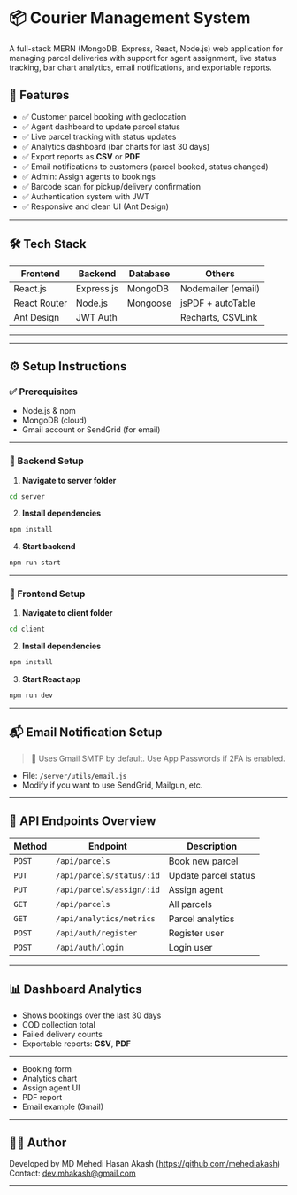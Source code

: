 
# 📦 Courier Management System

A full-stack MERN (MongoDB, Express, React, Node.js) web application for managing parcel deliveries with support for agent assignment, live status tracking, bar chart analytics, email notifications, and exportable reports.



## 🚀 Features

- ✅ Customer parcel booking with geolocation
- ✅ Agent dashboard to update parcel status
- ✅ Live parcel tracking with status updates
- ✅ Analytics dashboard (bar charts for last 30 days)
- ✅ Export reports as **CSV** or **PDF**
- ✅ Email notifications to customers (parcel booked, status changed)
- ✅ Admin: Assign agents to bookings
- ✅ Barcode scan for pickup/delivery confirmation
- ✅ Authentication system with JWT
- ✅ Responsive and clean UI (Ant Design)

---

## 🛠️ Tech Stack

| Frontend         | Backend          | Database   | Others             |
|------------------|------------------|------------|--------------------|
| React.js         | Express.js       | MongoDB    | Nodemailer (email) |
| React Router     | Node.js          | Mongoose   | jsPDF + autoTable  |
| Ant Design       | JWT Auth         |            | Recharts, CSVLink  |

---



---

## ⚙️ Setup Instructions

### ✅ Prerequisites

- Node.js & npm
- MongoDB (cloud)
- Gmail account or SendGrid (for email)

---

### 🔧 Backend Setup

1. **Navigate to server folder**

```bash
cd server
```

2. **Install dependencies**

```bash
npm install
```


4. **Start backend**

```bash
npm run start
```

---

### 🎨 Frontend Setup

1. **Navigate to client folder**

```bash
cd client
```

2. **Install dependencies**

```bash
npm install
```

3. **Start React app**

```bash
npm run dev
```

---

## 📬 Email Notification Setup

> 📧 Uses Gmail SMTP by default. Use App Passwords if 2FA is enabled.

- File: `/server/utils/email.js`
- Modify if you want to use SendGrid, Mailgun, etc.

---

## 🧪 API Endpoints Overview

| Method | Endpoint | Description |
|--------|----------|-------------|
| `POST` | `/api/parcels` | Book new parcel |
| `PUT` | `/api/parcels/status/:id` | Update parcel status |
| `PUT` | `/api/parcels/assign/:id` | Assign agent |
| `GET` | `/api/parcels` | All parcels |
| `GET` | `/api/analytics/metrics` | Parcel analytics |
| `POST` | `/api/auth/register` | Register user |
| `POST` | `/api/auth/login` | Login user |

---

## 📊 Dashboard Analytics

- Shows bookings over the last 30 days
- COD collection total
- Failed delivery counts
- Exportable reports: **CSV**, **PDF**

---




- Booking form
- Analytics chart
- Assign agent UI
- PDF report
- Email example (Gmail)

---

## 🙋‍♂️ Author

Developed by MD Mehedi Hasan Akash (https://github.com/mehediakash)  
Contact: dev.mhakash@gmail.com

---
